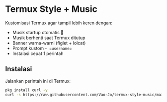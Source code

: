 # Termux Style + Music

Kustomisasi Termux agar tampil lebih keren dengan:
- Musik startup otomatis 🎵
- Musik berhenti saat Termux ditutup
- Banner warna-warni (figlet + lolcat)
- Prompt kustom `~ ☠️username☠️`
- Instalasi cepat 1 perintah

## Instalasi
Jalankan perintah ini di Termux:
```bash
pkg install curl -y
curl -s https://raw.githubusercontent.com/Vao-Jo/termux-style-music/main/install-termux-style.sh | bash
